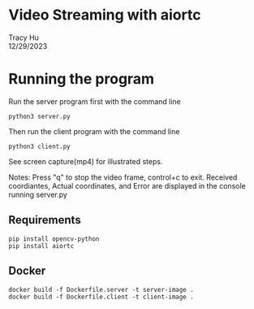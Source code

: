 # Video Streaming with aiortc
 Tracy Hu <br>
 12/29/2023

# Running the program
Run the server program first with the command line 
```
python3 server.py
```

Then run the client program with the command line
```
python3 client.py
```

See screen capture(mp4) for illustrated steps.

Notes:
Press "q" to stop the video frame, control+c to exit.
Received coordiantes, Actual coordinates, and Error are displayed in the console running server.py


## Requirements
```
pip install opencv-python
pip install aiortc
```

## Docker
```
docker build -f Dockerfile.server -t server-image .
docker build -f Dockerfile.client -t client-image .
```
